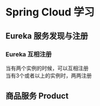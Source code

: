# Spring Cloud 学习
## Eureka 服务发现与注册
### Eureka 互相注册
当有两个实例的时候，可以互相注册  
当有3个或者以上的实例时，两两注册

## 商品服务 Product
